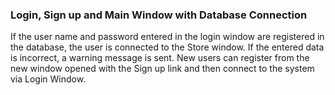 ### Login, Sign up and Main Window with Database Connection
If the user name and password entered in the login window are registered in the database, the user is connected to the Store window. If the entered data is incorrect, a warning message is sent. New users can register from the new window opened with the Sign up link and then connect to the system via Login Window.
